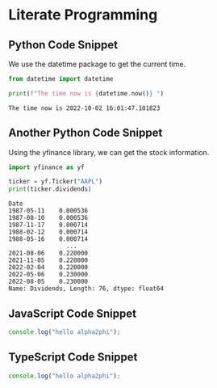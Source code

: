# Literate Programming

## Python Code Snippet

We use the datetime package to get the current time.

```python
from datetime import datetime

print(f"The time now is {datetime.now()} ")
```

```text
The time now is 2022-10-02 16:01:47.101823
```

## Another Python Code Snippet

Using the yfinance library, we can get the stock information.

```python
import yfinance as yf

ticker = yf.Ticker("AAPL")
print(ticker.dividends)
```

```text
Date
1987-05-11    0.000536
1987-08-10    0.000536
1987-11-17    0.000714
1988-02-12    0.000714
1988-05-16    0.000714
                ...
2021-08-06    0.220000
2021-11-05    0.220000
2022-02-04    0.220000
2022-05-06    0.230000
2022-08-05    0.230000
Name: Dividends, Length: 76, dtype: float64
```

## JavaScript Code Snippet

```javascript
console.log("hello alpha2phi");
```

## TypeScript Code Snippet

```typescript
console.log("hello alpha2phi");
```
